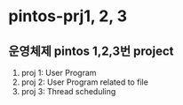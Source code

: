 # pintos-prj1, 2, 3
## 운영체제 pintos 1,2,3번 project
1. proj 1: User Program
2. proj 2: User Program related to file
3. proj 3: Thread scheduling
